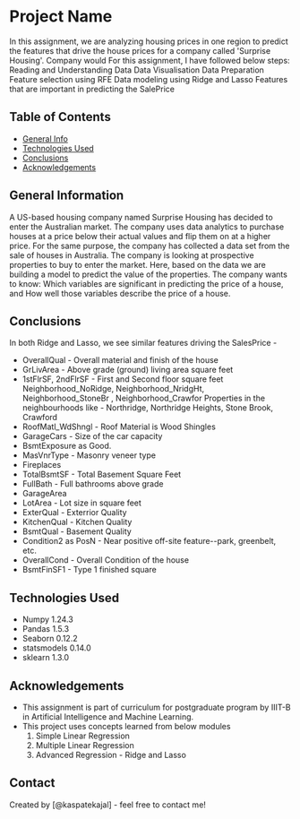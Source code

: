 # Project Name
In this assignment, we are analyzing housing prices in one region to predict the features that drive the house prices for a company called 'Surprise Housing'. Company would 
For this assignment, I have followed below steps:
Reading and Understanding Data
Data Visualisation
Data Preparation
Feature selection using RFE
Data modeling using Ridge and Lasso
Features that are important in predicting the SalePrice


## Table of Contents
* [General Info](#general-information)
* [Technologies Used](#technologies-used)
* [Conclusions](#conclusions)
* [Acknowledgements](#acknowledgements)


## General Information
A US-based housing company named Surprise Housing has decided to enter the Australian market. The company uses data analytics to purchase houses at a price below their actual values and flip them on at a higher price. For the same purpose, the company has collected a data set from the sale of houses in Australia. The company is looking at prospective properties to buy to enter the market.
Here, based on the data we are building a model to predict the value of the properties.
The company wants to know:
Which variables are significant in predicting the price of a house, and
How well those variables describe the price of a house.

## Conclusions
In both Ridge and Lasso, we see similar features driving the SalesPrice -
- OverallQual - Overall material and finish of the house
- GrLivArea - Above grade (ground) living area square feet
- 1stFlrSF, 2ndFlrSF - First and Second floor square feet
  Neighborhood_NoRidge, Neighborhood_NridgHt, Neighborhood_StoneBr , Neighborhood_Crawfor Properties in the neighbourhoods like - Northridge, Northridge Heights, Stone Brook, Crawford
- RoofMatl_WdShngl - Roof Material is Wood Shingles
- GarageCars - Size of the car capacity
- BsmtExposure as Good.
- MasVnrType - Masonry veneer type
- Fireplaces
- TotalBsmtSF - Total Basement Square Feet
- FullBath - Full bathrooms above grade
- GarageArea
- LotArea - Lot size in square feet
- ExterQual - Exterrior Quality
- KitchenQual - Kitchen Quality
- BsmtQual - Basement Quality
- Condition2 as PosN - Near positive off-site feature--park, greenbelt, etc.
- OverallCond - Overall Condition of the house
- BsmtFinSF1 - Type 1 finished square


## Technologies Used
- Numpy 1.24.3
- Pandas 1.5.3
- Seaborn 0.12.2
- statsmodels 0.14.0
- sklearn 1.3.0


## Acknowledgements
- This assignment is part of curriculum for postgraduate program by IIIT-B in Artificial Intelligence and Machine Learning.
- This project uses concepts learned from below modules
  1. Simple Linear Regression
  2. Multiple Linear Regression
  3. Advanced Regression - Ridge and Lasso


## Contact
Created by [@kaspatekajal] - feel free to contact me!


<!-- Optional -->
<!-- ## License -->
<!-- This project is open source and available under the [... License](). -->

<!-- You don't have to include all sections - just the one's relevant to your project -->
